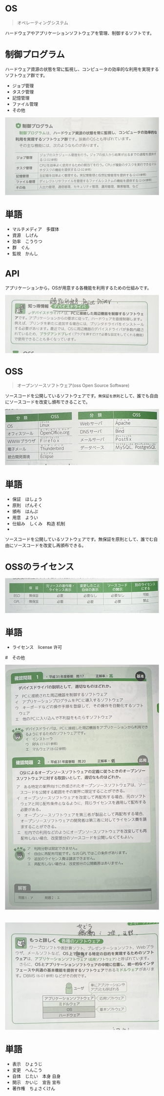 # OS
> オペレーティングシステム

ハードウェアやアプリケーションソフトウェアを管理、制御するソフトです。

# 制御プログラム

ハードウェア資源の状態を常に監視し、コンピュータの効率的な利用を実現するソフトウェア群です。

* ジョブ管理
* タスク管理
* 記憶管理
* ファイル管理
* その他

![Alt](./image/26.jpg)

# 単語

* マルチメディア　多媒体
* 資源　しげん
* 効率　こうりつ
* 群　ぐん
* 監視　かんし

# API

アプリケーションから，OSが用意する各機能を利用するための仕組みです。

![Alt](./image/24.jpg)

# OSS
> オープンソースソフトウェア(oss Open Source Software)

ソースコードを公開しているソフトウェアです。`無保証を原則`として、誰でも自由にソースコードを改変し頒布できることで。

![Alt](./image/23.jpg)

# 単語

* 保証　ほしょう
* 原則　げんそく
* 頒布　はんぷ
* 用意　ようい　
* 仕組み　しくみ　构造 机制
* 

ソースコードを公開しているソフトウェアです。無保証を原則として、誰でむ自由にソースコードを改変し再頒布できる。

# OSSのライセンス

![Alt](./image/22.jpg)

# 単語

* ライセンス　license 许可

#　その他

![Alt](./image/21.jpg)

# 

![Alt](./image/25.jpg)

# 単語

* 表示　ひょうじ
* 変更　へんこう
* 自体　じたい　本身 自身
* 開示　かいじ　宣告 宣布
* 著作権　ちょさくけん